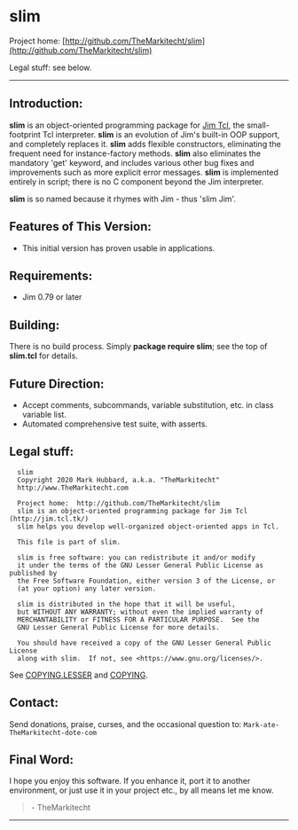 # slim

Project home:  [http://github.com/TheMarkitecht/slim](http://github.com/TheMarkitecht/slim)

Legal stuff:  see below.

---

## Introduction:

**slim** is an object-oriented programming package for [Jim Tcl](http://jim.tcl.tk/), the small-footprint Tcl interpreter.
**slim** is an evolution of Jim's built-in OOP support, and completely replaces it.
**slim** adds flexible constructors, eliminating the frequent need for instance-factory methods.
**slim** also eliminates the mandatory 'get' keyword, and includes various other bug fixes and improvements such as more explicit error messages.
**slim** is implemented entirely in script; there is no C component beyond the Jim interpreter.

**slim** is so named because it rhymes with Jim - thus 'slim Jim'.

## Features of This Version:

* This initial version has proven usable in applications.

## Requirements:

* Jim 0.79 or later

## Building:

There is no build process.  Simply **package require slim**; see the top of **slim.tcl** for details.

## Future Direction:

* Accept comments, subcommands, variable substitution, etc. in class variable list.
* Automated comprehensive test suite, with asserts.

## Legal stuff:
```
  slim
  Copyright 2020 Mark Hubbard, a.k.a. "TheMarkitecht"
  http://www.TheMarkitecht.com

  Project home:  http://github.com/TheMarkitecht/slim
  slim is an object-oriented programming package for Jim Tcl (http://jim.tcl.tk/)
  slim helps you develop well-organized object-oriented apps in Tcl.

  This file is part of slim.

  slim is free software: you can redistribute it and/or modify
  it under the terms of the GNU Lesser General Public License as published by
  the Free Software Foundation, either version 3 of the License, or
  (at your option) any later version.

  slim is distributed in the hope that it will be useful,
  but WITHOUT ANY WARRANTY; without even the implied warranty of
  MERCHANTABILITY or FITNESS FOR A PARTICULAR PURPOSE.  See the
  GNU Lesser General Public License for more details.

  You should have received a copy of the GNU Lesser General Public License
  along with slim.  If not, see <https://www.gnu.org/licenses/>.
```

See [COPYING.LESSER](COPYING.LESSER) and [COPYING](COPYING).

## Contact:

Send donations, praise, curses, and the occasional question to: `Mark-ate-TheMarkitecht-dote-com`

## Final Word:

I hope you enjoy this software.  If you enhance it, port it to another environment,
or just use it in your project etc., by all means let me know.

>  \- TheMarkitecht

---
